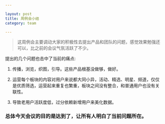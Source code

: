 ```yaml
---

layout: post
title: 周例会小结
category: team

---
```


> 这周例会主要调动大家的积极性去提出产品和团队的问题，感觉效果勉强还可以，比之前的会议气氛活跃了不少。

<!--more-->


提出的几个问题也击中了当前的痛点:

1. 传播，浏览，织图，引导。这些产品根基没做够，做好。

2. 运营每个板块的内容对用户来说都大同小异，活动、精选、明星、频道，仅仅是优质筛选，运营起来重复也繁重，板块之间没有整合，和普通用户也没有关联性。

3. 导致老用户活跃度低，过分依赖新增用户来美化数据。

### 总体今天会议的目的是达到了，让所有人明白了当前问题所在。

